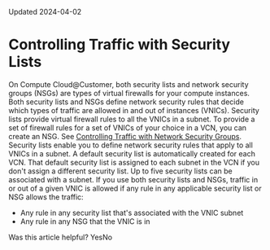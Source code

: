 Updated 2024-04-02
# Controlling Traffic with Security Lists
On Compute Cloud@Customer, both security lists and network security groups (NSGs) are types of virtual firewalls for your compute instances. Both security lists and NSGs define network security rules that decide which types of traffic are allowed in and out of instances (VNICs).
Security lists provide virtual firewall rules to all the VNICs in a subnet. To provide a set of firewall rules for a set of VNICs of your choice in a VCN, you can create an NSG. See [Controlling Traffic with Network Security Groups](https://docs.oracle.com/en-us/iaas/compute-cloud-at-customer/topics/network/controlling-traffic-with-network-security-groups.htm#controlling-traffic-with-network-security-groups "On Compute Cloud@Customer, both network security groups \(NSGs\) and security lists are types of virtual firewalls for your compute instances. Both NSGs and security lists define network security rules that decide which types of traffic are allowed in and out of instances \(VNICs\).").
Security lists enable you to define network security rules that apply to all VNICs in a subnet. A default security list is automatically created for each VCN. That default security list is assigned to each subnet in the VCN if you don't assign a different security list. Up to five security lists can be associated with a subnet.
If you use both security lists and NSGs, traffic in or out of a given VNIC is allowed if any rule in any applicable security list or NSG allows the traffic:
  * Any rule in any security list that's associated with the VNIC subnet
  * Any rule in any NSG that the VNIC is in


Was this article helpful?
YesNo

